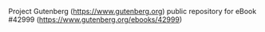 Project Gutenberg (https://www.gutenberg.org) public repository for eBook #42999 (https://www.gutenberg.org/ebooks/42999)
